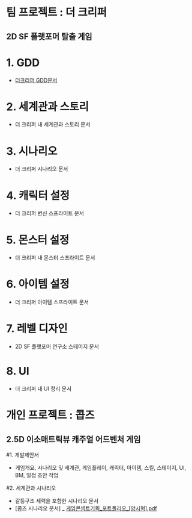 
팀 프로젝트 : 더 크리퍼
=====
2D SF 플랫포머 탈출 게임
-----

# 1. GDD
- [더크리퍼 GDD문서](https://drive.google.com/file/d/1YjcNHR4ezk3_gLmSjmKj9IwLmTSzueRF/view?usp=sharing)
# 2. 세계관과 스토리
- 더 크리퍼 내 세계관과 스토리 문서
# 3. 시나리오
- 더 크리퍼 시나리오 문서
# 4. 캐릭터 설정
- 더 크리퍼 변신 스프라이트 문서
# 5. 몬스터 설정
- 더 크리퍼 내 몬스터 스프라이트 문서
# 6. 아이템 설정
- 더 크리퍼 아이템 스프라이트 문서
# 7. 레벨 디자인
- 2D SF 플랫포머 연구소 스테이지 문서
# 8. UI
- 더 크리퍼 내 UI 정리 문서


개인 프로젝트 : 콥즈
=====
2.5D 이소매트릭뷰 캐주얼 어드벤처 게임
-----

#1. 개발제안서
- 게임개요, 시나리오 및 세계관, 게임플레이, 캐릭터, 아이템, 스킬, 스테이지, UI, BM, 일정 초안 작업
  
#2. 세계관과 시나리오
- 갈등구조 세력을 포함한 시나리오 문서
- [콥즈 시나리오 문서] _ [게임콘셉트기획_포트폴리오_[양시혁].pdf](https://github.com/YangSiHyeok/yshfirstsite/files/14801966/_._.pdf)


